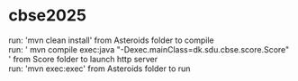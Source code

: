 # cbse2025
run: 'mvn clean install' from Asteroids folder to compile <br>
run:  ' mvn compile exec:java "-Dexec.mainClass=dk.sdu.cbse.score.Score" ' from Score folder to launch http server <br>
run: 'mvn exec:exec' from Asteroids folder to run <br>